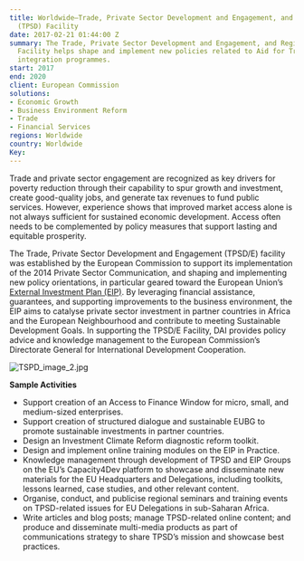 ```yaml
---
title: Worldwide—Trade, Private Sector Development and Engagement, and Regional Integration
  (TPSD) Facility
date: 2017-02-21 01:44:00 Z
summary: The Trade, Private Sector Development and Engagement, and Regional Integration
  Facility helps shape and implement new policies related to Aid for Trade and regional
  integration programmes.
start: 2017
end: 2020
client: European Commission
solutions:
- Economic Growth
- Business Environment Reform
- Trade
- Financial Services
regions: Worldwide
country: Worldwide
Key: 
---
```


Trade and private sector engagement are recognized as key drivers for poverty reduction through their capability to spur growth and investment, create good-quality jobs, and generate tax revenues to fund public services. However, experience shows that improved market access alone is not always sufficient for sustained economic development. Access often needs to be complemented by policy measures that support lasting and equitable prosperity.

The Trade, Private Sector Development and Engagement (TPSD/E) facility was established by the European Commission to support its implementation of the 2014 Private Sector Communication, and shaping and implementing new policy orientations, in particular geared toward the European Union’s [External Investment Plan (EIP)](https://ec.europa.eu/commission/priorities/stronger-global-actor/external-investment-plan_en). By leveraging financial assistance, guarantees, and supporting improvements to the business environment, the EIP aims to catalyse private sector investment in partner countries in Africa and the European Neighbourhood and contribute to meeting Sustainable Development Goals. In supporting the TPSD/E Facility, DAI provides policy advice and knowledge management to the European Commission’s Directorate General for International Development Cooperation.

![TSPD_image_2.jpg](/uploads/TSPD_image_2.jpg)

**Sample Activities**

* Support creation of an Access to Finance Window for micro, small, and medium-sized enterprises. 
* Support creation of structured dialogue and sustainable EUBG to promote sustainable investments in partner countries. 
* Design an Investment Climate Reform diagnostic reform toolkit. 
* Design and implement online training modules on the EIP in Practice. 
* Knowledge management through development of TPSD and EIP Groups on the EU’s Capacity4Dev platform to showcase and disseminate new materials for the EU Headquarters and Delegations, including toolkits, lessons learned, case studies, and other relevant content.
* Organise, conduct, and publicise regional seminars and training events on TPSD-related issues for EU Delegations in sub-Saharan Africa.
* Write articles and blog posts; manage TPSD-related online content; and produce and disseminate multi-media products as part of communications strategy to share TPSD’s mission and showcase best practices.
